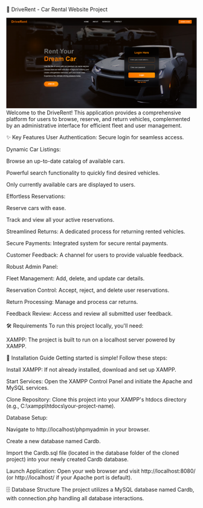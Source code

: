 🚗 DriveRent - Car Rental Website Project

![Project Screenshot](./images/homepage.png) 
Welcome to the DriveRent! This application provides a comprehensive platform for users to browse, reserve, and return vehicles, complemented by an administrative interface for efficient fleet and user management.

✨ Key Features
User Authentication: Secure login for seamless access.

Dynamic Car Listings:

Browse an up-to-date catalog of available cars.

Powerful search functionality to quickly find desired vehicles.

Only currently available cars are displayed to users.

Effortless Reservations:

Reserve cars with ease.

Track and view all your active reservations.

Streamlined Returns: A dedicated process for returning rented vehicles.

Secure Payments: Integrated system for secure rental payments.

Customer Feedback: A channel for users to provide valuable feedback.

Robust Admin Panel:

Fleet Management: Add, delete, and update car details.

Reservation Control: Accept, reject, and delete user reservations.

Return Processing: Manage and process car returns.

Feedback Review: Access and review all submitted user feedback.

🛠️ Requirements
To run this project locally, you'll need:

XAMPP: The project is built to run on a localhost server powered by XAMPP.

🚀 Installation Guide
Getting started is simple! Follow these steps:

Install XAMPP: If not already installed, download and set up XAMPP.

Start Services: Open the XAMPP Control Panel and initiate the Apache and MySQL services.

Clone Repository: Clone this project into your XAMPP's htdocs directory (e.g., C:\xampp\htdocs\your-project-name\).

Database Setup:

Navigate to http://localhost/phpmyadmin in your browser.

Create a new database named Cardb.

Import the Cardb.sql file (located in the database folder of the cloned project) into your newly created Cardb database.

Launch Application: Open your web browser and visit http://localhost:8080/ (or http://localhost/ if your Apache port is default).

🗄️ Database Structure
The project utilizes a MySQL database named Cardb, with connection.php handling all database interactions.
